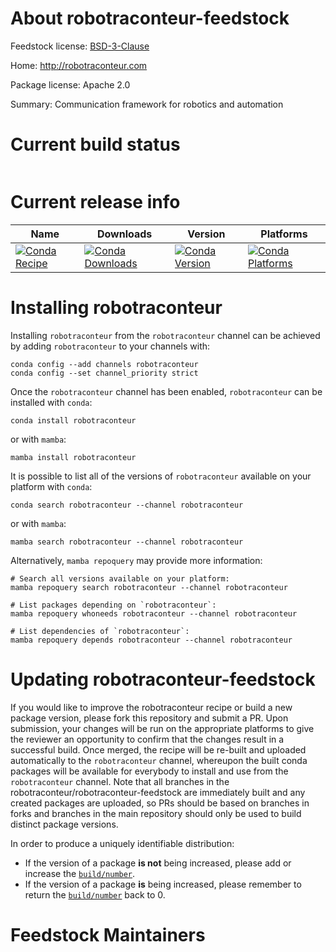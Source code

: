 About robotraconteur-feedstock
==============================

Feedstock license: [BSD-3-Clause](https://github.com/robotraconteur/robotraconteur-feedstock/blob/main/LICENSE.txt)

Home: http://robotraconteur.com

Package license: Apache 2.0

Summary: Communication framework for robotics and automation

Current build status
====================


<table>
</table>

Current release info
====================

| Name | Downloads | Version | Platforms |
| --- | --- | --- | --- |
| [![Conda Recipe](https://img.shields.io/badge/recipe-robotraconteur-green.svg)](https://anaconda.org/robotraconteur/robotraconteur) | [![Conda Downloads](https://img.shields.io/conda/dn/robotraconteur/robotraconteur.svg)](https://anaconda.org/robotraconteur/robotraconteur) | [![Conda Version](https://img.shields.io/conda/vn/robotraconteur/robotraconteur.svg)](https://anaconda.org/robotraconteur/robotraconteur) | [![Conda Platforms](https://img.shields.io/conda/pn/robotraconteur/robotraconteur.svg)](https://anaconda.org/robotraconteur/robotraconteur) |

Installing robotraconteur
=========================

Installing `robotraconteur` from the `robotraconteur` channel can be achieved by adding `robotraconteur` to your channels with:

```
conda config --add channels robotraconteur
conda config --set channel_priority strict
```

Once the `robotraconteur` channel has been enabled, `robotraconteur` can be installed with `conda`:

```
conda install robotraconteur
```

or with `mamba`:

```
mamba install robotraconteur
```

It is possible to list all of the versions of `robotraconteur` available on your platform with `conda`:

```
conda search robotraconteur --channel robotraconteur
```

or with `mamba`:

```
mamba search robotraconteur --channel robotraconteur
```

Alternatively, `mamba repoquery` may provide more information:

```
# Search all versions available on your platform:
mamba repoquery search robotraconteur --channel robotraconteur

# List packages depending on `robotraconteur`:
mamba repoquery whoneeds robotraconteur --channel robotraconteur

# List dependencies of `robotraconteur`:
mamba repoquery depends robotraconteur --channel robotraconteur
```




Updating robotraconteur-feedstock
=================================

If you would like to improve the robotraconteur recipe or build a new
package version, please fork this repository and submit a PR. Upon submission,
your changes will be run on the appropriate platforms to give the reviewer an
opportunity to confirm that the changes result in a successful build. Once
merged, the recipe will be re-built and uploaded automatically to the
`robotraconteur` channel, whereupon the built conda packages will be available for
everybody to install and use from the `robotraconteur` channel.
Note that all branches in the robotraconteur/robotraconteur-feedstock are
immediately built and any created packages are uploaded, so PRs should be based
on branches in forks and branches in the main repository should only be used to
build distinct package versions.

In order to produce a uniquely identifiable distribution:
 * If the version of a package **is not** being increased, please add or increase
   the [``build/number``](https://docs.conda.io/projects/conda-build/en/latest/resources/define-metadata.html#build-number-and-string).
 * If the version of a package **is** being increased, please remember to return
   the [``build/number``](https://docs.conda.io/projects/conda-build/en/latest/resources/define-metadata.html#build-number-and-string)
   back to 0.

Feedstock Maintainers
=====================



